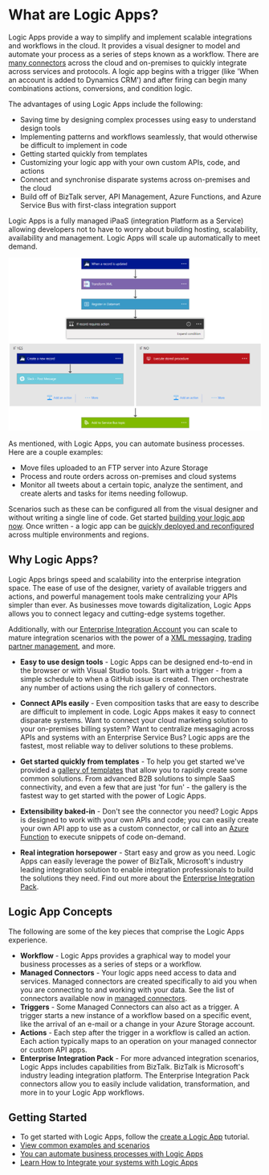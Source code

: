 <properties 
	pageTitle="What are Logic Apps?" 
	description="Learn more about App Service Logic Apps" 
	authors="kevinlam1" 
	manager="dwrede" 
	editor="" 
	services="logic-apps" 
	documentationCenter=""/>

<tags
	ms.service="logic-apps"
	ms.workload="na"
	ms.tgt_pltfrm="na"
	ms.devlang="na"
	ms.topic="hero-article" 
	ms.date="10/12/2016"
	ms.author="klam"/>

# What are Logic Apps?

Logic Apps provide a way to simplify and implement scalable integrations and workflows in the cloud. It provides a visual designer to model and automate your process as a series of steps known as a workflow.  There are [many connectors](../connectors/apis-list.md) across the cloud and on-premises to quickly integrate across services and protocols.  A logic app begins with a trigger (like 'When an account is added to Dynamics CRM') and after firing can begin many combinations actions, conversions, and condition logic.

The advantages of using Logic Apps include the following:  

- Saving time by designing complex processes using easy to understand design tools
- Implementing patterns and workflows seamlessly, that would otherwise be difficult to implement in code
- Getting started quickly from templates
- Customizing your logic app with your own custom APIs, code, and actions
- Connect and synchronise disparate systems across on-premises and the cloud
- Build off of BizTalk server, API Management, Azure Functions, and Azure Service Bus with first-class integration support

Logic Apps is a fully managed iPaaS (integration Platform as a Service) allowing developers not to have to worry about building hosting, scalability, availability and management.  Logic Apps will scale up automatically to meet demand.

![Flow app designer](./media/app-service-logic-what-are-logic-apps/LogicAppCapture2.png)

As mentioned, with Logic Apps, you can automate business processes. Here are a couple examples:  
 
* Move files uploaded to an FTP server into Azure Storage
* Process and route orders across on-premises and cloud systems
* Monitor all tweets about a certain topic, analyze the sentiment, and create alerts and tasks for items needing followup.

Scenarios such as these can be configured all from the visual designer and without writing a single line of code. Get started [building your logic app now][create].  Once written - a logic app can be [quickly deployed and reconfigured](app-service-logic-create-deploy-template.md) across multiple environments and regions.

## Why Logic Apps?

Logic Apps brings speed and scalability into the enterprise integration space.  The ease of use of the designer, variety of available triggers and actions, and powerful management tools make centralizing your APIs simpler than ever.  As businesses move towards digitalization, Logic Apps allows you to connect legacy and cutting-edge systems together.

Additionally, with our [Enterprise Integration Account][biztalk] you can scale to mature integration scenarios with the power of a [XML messaging][xml], [trading partner management][tpm], and more.

- **Easy to use design tools** - Logic Apps can be designed end-to-end in the browser or with Visual Studio tools. Start with a trigger - from a simple schedule to when a GitHub issue is created. Then orchestrate any number of actions using the rich gallery of connectors.

- **Connect APIs easily** - Even composition tasks that are easy to describe are difficult to implement in code. Logic Apps makes it easy to connect disparate systems. Want to connect your cloud marketing solution to your on-premises billing system? Want to centralize messaging across APIs and systems with an Enterprise Service Bus? Logic apps are the fastest, most reliable way to deliver solutions to these problems.

- **Get started quickly from templates** - To help you get started we've provided a [gallery of templates][templates] that allow you to rapidly create some common solutions. From advanced B2B solutions to simple SaaS connectivity, and even a few that are just 'for fun' - the gallery is the fastest way to get started with the power of Logic Apps.

- **Extensibility baked-in** - Don't see the connector you need? Logic Apps is designed to work with your own APIs and code; you can easily create your own API app to use as a custom connector, or call into an [Azure Function](https://functions.azure.com) to execute snippets of code on-demand. 

- **Real integration horsepower** - Start easy and grow as you need. Logic Apps can easily leverage the power of BizTalk, Microsoft's industry leading integration solution to enable integration professionals to build the solutions they need. Find out more about the [Enterprise Integration Pack](./app-service-logic-enterprise-integration-overview.md).

## Logic App Concepts

The following are some of the key pieces that comprise the Logic Apps experience. 

- **Workflow** - Logic Apps provides a graphical way to model your business processes as a series of steps or a workflow.
- **Managed Connectors** - Your logic apps need access to data and services. Managed connectors are created specifically to aid you when you are connecting to and working with your data. See the list of connectors available now in [managed connectors][managedapis].
- **Triggers** - Some Managed Connectors can also act as a trigger. A trigger starts a new instance of a workflow based on a specific event, like the arrival of an e-mail or a change in your Azure Storage account.
-  **Actions** - Each step after the trigger in a workflow is called an action. Each action typically maps to an operation on your managed connector or custom API apps.
- **Enterprise Integration Pack** - For more advanced integration scenarios, Logic Apps includes capabilities from BizTalk. BizTalk is Microsoft's industry leading integration platform. The Enterprise Integration Pack connectors allow you to easily include validation, transformation, and more in to your Logic App workflows.

## Getting Started  

- To get started with Logic Apps, follow the [create a Logic App][create] tutorial.  
- [View common examples and scenarios](app-service-logic-examples-and-scenarios.md)
- [You can automate business processes with Logic Apps](http://channel9.msdn.com/Events/Build/2016/T694) 
- [Learn How to Integrate your systems with Logic Apps](http://channel9.msdn.com/Events/Build/2016/P462)

[biztalk]: app-service-logic-enterprise-integration-accounts.md
[appservice]: ../app-service/app-service-value-prop-what-is.md
[create]: app-service-logic-create-a-logic-app.md
[managedapis]: ../connectors/apis-list.md
[tpm]: app-service-logic-enterprise-integration-accounts.md
[xml]: app-service-logic-enterprise-integration-b2b.md
[templates]: app-service-logic-use-logic-app-templates.md
